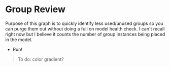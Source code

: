 #  Group Review
Purpose of this graph is to quickly identify less used/unused groups so you can purge them out without doing a full on model health check. I can't recall right now but I believe it counts the number of group instances being placed in the model.

 - Run!



> To do: color gradient?
